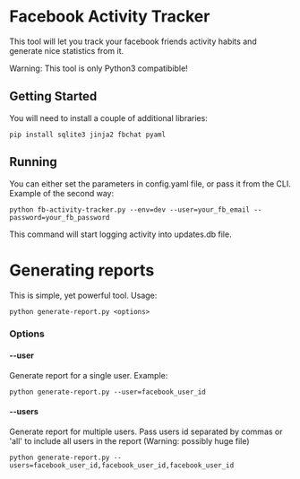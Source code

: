 # Facebook Activity Tracker

This tool will let you track your facebook friends activity habits and generate nice statistics from it. 

Warning: This tool is only Python3 compatibible!

## Getting Started

You will need to install a couple of additional libraries:

```
pip install sqlite3 jinja2 fbchat pyaml
```

## Running 

You can either set the parameters in config.yaml file, or pass it from the CLI. Example of the second way:

```
python fb-activity-tracker.py --env=dev --user=your_fb_email --password=your_fb_password 
``` 

This command will start logging activity into updates.db file.

# Generating reports

This is simple, yet powerful tool. Usage:

```
python generate-report.py <options>
```

### Options

#### --user 

Generate report for a single user. Example:
```
python generate-report.py --user=facebook_user_id
```

#### --users

Generate report for multiple users. Pass users id separated by commas or 'all' to include all users in the report (Warning: possibly huge file)

```
python generate-report.py --users=facebook_user_id,facebook_user_id,facebook_user_id
```